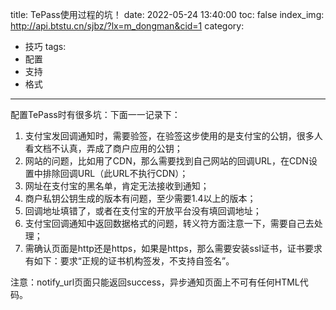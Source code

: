 title: TePass使用过程的坑！
date: 2022-05-24 13:40:00
toc: false
index_img: http://api.btstu.cn/sjbz/?lx=m_dongman&cid=1
category:
- 技巧
tags:
- 配置
- 支持
- 格式
---

配置TePass时有很多坑：下面一一记录下：

1. 支付宝发回调通知时，需要验签，在验签这步使用的是支付宝的公钥，很多人看文档不认真，弄成了商户应用的公钥；
2. 网站的问题，比如用了CDN，那么需要找到自己网站的回调URL，在CDN设置中排除回调URL（此URL不执行CDN）；
3. 网址在支付宝的黑名单，肯定无法接收到通知；
4. 商户私钥公钥生成的版本有问题，至少需要1.4以上的版本；
5. 回调地址填错了，或者在支付宝的开放平台没有填回调地址；
6. 支付宝回调通知中返回数据格式的问题，转义符方面注意一下，需要自己去处理；
7. 需确认页面是http还是https，如果是https，那么需要安装ssl证书，证书要求有如下：要求“正规的证书机构签发，不支持自签名”。

注意：notify_url页面只能返回success，异步通知页面上不可有任何HTML代码。

